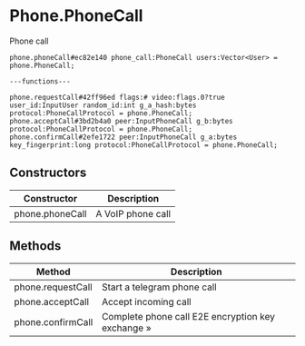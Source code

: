 # Phone.PhoneCall
Phone call

```
phone.phoneCall#ec82e140 phone_call:PhoneCall users:Vector<User> = phone.PhoneCall;

---functions---

phone.requestCall#42ff96ed flags:# video:flags.0?true user_id:InputUser random_id:int g_a_hash:bytes protocol:PhoneCallProtocol = phone.PhoneCall;
phone.acceptCall#3bd2b4a0 peer:InputPhoneCall g_b:bytes protocol:PhoneCallProtocol = phone.PhoneCall;
phone.confirmCall#2efe1722 peer:InputPhoneCall g_a:bytes key_fingerprint:long protocol:PhoneCallProtocol = phone.PhoneCall;
```

## Constructors
| Constructor | Description |
| ---- | ----------- |
| phone.phoneCall | A VoIP phone call |


## Methods
| Method | Description |
| ---- | ----------- |
| phone.requestCall | Start a telegram phone call |
| phone.acceptCall | Accept incoming call |
| phone.confirmCall | Complete phone call E2E encryption key exchange » |



